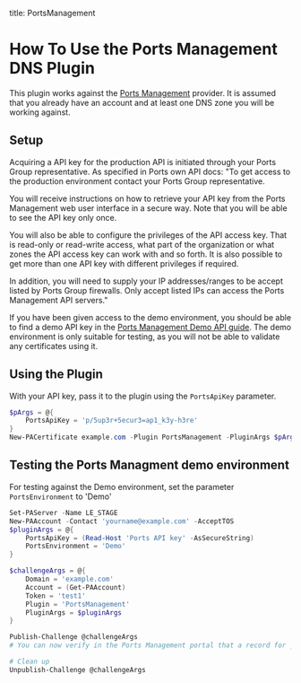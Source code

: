 title: PortsManagement

# How To Use the Ports Management DNS Plugin

This plugin works against the [Ports Management](https://app.ports.management/#/dnsadmin) provider. It is assumed that you already have an account and at least one DNS zone you will be working against.

## Setup

Acquiring a API key for the production API is initiated through your Ports Group representative. As specified in Ports own API docs:
"To get access to the production environment contact your Ports Group representative.

You will receive instructions on how to retrieve your API key from the Ports Management web user interface in a secure way. Note that you will be able to see the API key only once.

You will also be able to configure the privileges of the API access key. That is read-only or read-write access, what part of the organization or what zones the API access key can work with and so forth. It is also possible to get more than one API key with different privileges if required.

In addition, you will need to supply your IP addresses/ranges to be accept listed by Ports Group firewalls. Only accept listed IPs can access the Ports Management API servers."

If you have been given access to the demo environment, you should be able to find a demo API key in the [Ports Management Demo API guide](https://demo.ports.management/pmapi-doc/). The demo environment is only suitable for testing, as you will not be able to validate any certificates using it.

## Using the Plugin

With your API key, pass it to the plugin using the `PortsApiKey` parameter.

```powershell
$pArgs = @{
    PortsApiKey = 'p/5up3r+5ecur3=ap1_k3y-h3re'
}
New-PACertificate example.com -Plugin PortsManagement -PluginArgs $pArgs
```

## Testing the Ports Managment demo environment
For testing against the Demo environment, set the parameter `PortsEnvironment` to 'Demo'
```powershell
Set-PAServer -Name LE_STAGE
New-PAAccount -Contact 'yourname@example.com' -AcceptTOS
$pluginArgs = @{
    PortsApiKey = (Read-Host 'Ports API key' -AsSecureString)
    PortsEnvironment = 'Demo'
}

$challengeArgs = @{
    Domain = 'example.com'
    Account = (Get-PAAccount)
    Token = 'test1'
    Plugin = 'PortsManagement'
    PluginArgs = $pluginArgs
}

Publish-Challenge @challengeArgs
# You can now verify in the Ports Management portal that a record for _acme-challenge has been added to your zone, or use the Get-PortsDnsRecord helper function.

# Clean up
Unpublish-Challenge @challengeArgs

```